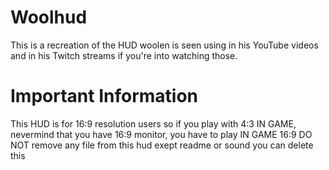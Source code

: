 # Woolhud
This is a recreation of the HUD woolen is seen using in his YouTube videos and in his Twitch streams if you're into watching those.

# Important Information
This HUD is for 16:9 resolution users so if you play with 4:3 IN GAME, nevermind that you have 16:9 monitor, you have to play IN GAME 16:9 
DO NOT remove any file from this hud exept readme or sound you can delete this





